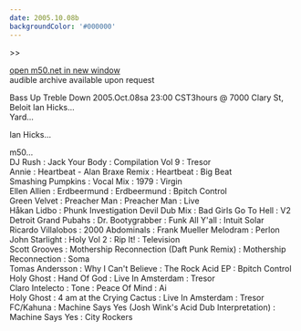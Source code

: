 ```yaml
---
date: 2005.10.08b
backgroundColor: '#000000'
---
```


\>>

[open m50.net in new window](http://m50.net/)  
audible archive available upon request  

Bass Up Treble Down 2005.Oct.08sa 23:00 CST3hours @ 7000 Clary St, Beloit Ian Hicks...  
Yard...  

Ian Hicks...  

m50...  
DJ Rush : Jack Your Body : Compilation Vol 9 : Tresor  
Annie : Heartbeat - Alan Braxe Remix : Heartbeat : Big Beat  
Smashing Pumpkins : Vocal Mix : 1979 : Virgin  
Ellen Allien : Erdbeermund : Erdbeermund : Bpitch Control  
Green Velvet : Preacher Man : Preacher Man : Live  
Håkan Lidbo : Phunk Investigation Devil Dub Mix : Bad Girls Go To Hell : V2  
Detroit Grand Pubahs : Dr. Bootygrabber : Funk All Y'all : Intuit Solar  
Ricardo Villalobos : 2000 Abdominals : Frank Mueller Melodram : Perlon  
John Starlight : Holy Vol 2 : Rip It! : Television  
Scott Grooves : Mothership Reconnection (Daft Punk Remix) : Mothership Reconnection : Soma  
Tomas Andersson : Why I Can't Believe : The Rock Acid EP : Bpitch Control  
Holy Ghost : Hand Of God : Live In Amsterdam : Tresor  
Claro Intelecto : Tone : Peace Of Mind : Ai  
Holy Ghost : 4 am at the Crying Cactus : Live In Amsterdam : Tresor  
FC/Kahuna : Machine Says Yes (Josh Wink's Acid Dub Interpretation) : Machine Says Yes : City Rockers